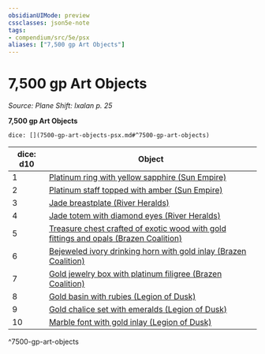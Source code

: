 ```yaml
---
obsidianUIMode: preview
cssclasses: json5e-note
tags:
- compendium/src/5e/psx
aliases: ["7,500 gp Art Objects"]
---
```

# 7,500 gp Art Objects
*Source: Plane Shift: Ixalan p. 25* 

**7,500 gp Art Objects**

`dice: [](7500-gp-art-objects-psx.md#^7500-gp-art-objects)`

| dice: d10 | Object |
|-----------|--------|
| 1 | [Platinum ring with yellow sapphire (Sun Empire)](/Systems/5e/items/platinum-ring-with-yellow-sapphire-sun-empire-psx.md) |
| 2 | [Platinum staff topped with amber (Sun Empire)](/Systems/5e/items/platinum-staff-topped-with-amber-sun-empire-psx.md) |
| 3 | [Jade breastplate (River Heralds)](/Systems/5e/items/jade-breastplate-river-heralds-psx.md) |
| 4 | [Jade totem with diamond eyes (River Heralds)](/Systems/5e/items/jade-totem-with-diamond-eyes-river-heralds-psx.md) |
| 5 | [Treasure chest crafted of exotic wood with gold fittings and opals (Brazen Coalition)](/Systems/5e/items/treasure-chest-crafted-of-exotic-wood-with-gold-fittings-and-opals-brazen-coalition-psx.md) |
| 6 | [Bejeweled ivory drinking horn with gold inlay (Brazen Coalition)](/Systems/5e/items/bejeweled-ivory-drinking-horn-with-gold-inlay-brazen-coalition-psx.md) |
| 7 | [Gold jewelry box with platinum filigree (Brazen Coalition)](/Systems/5e/items/gold-jewelry-box-with-platinum-filigree-brazen-coalition-psx.md) |
| 8 | [Gold basin with rubies (Legion of Dusk)](/Systems/5e/items/gold-basin-with-rubies-legion-of-dusk-psx.md) |
| 9 | [Gold chalice set with emeralds (Legion of Dusk)](/Systems/5e/items/gold-chalice-set-with-emeralds-legion-of-dusk-psx.md) |
| 10 | [Marble font with gold inlay (Legion of Dusk)](/Systems/5e/items/marble-font-with-gold-inlay-legion-of-dusk-psx.md) |
^7500-gp-art-objects